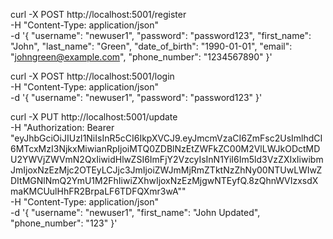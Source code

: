 curl -X POST http://localhost:5001/register \
    -H "Content-Type: application/json" \
    -d '{
        "username": "newuser1",
        "password": "password123",
        "first_name": "John",
        "last_name": "Green",
        "date_of_birth": "1990-01-01",
        "email": "johngreen@example.com",
        "phone_number": "1234567890"
    }'


curl -X POST http://localhost:5001/login \
    -H "Content-Type: application/json" \
    -d '{
        "username": "newuser1",
        "password": "password123"
    }'


curl -X PUT http://localhost:5001/update \
-H "Authorization: Bearer "eyJhbGciOiJIUzI1NiIsInR5cCI6IkpXVCJ9.eyJmcmVzaCI6ZmFsc2UsImlhdCI6MTcxMzI3NjkxMiwianRpIjoiMTQ0ZDBlNzEtZWFkZC00M2VlLWJkODctMDU2YWVjZWVmN2QxIiwidHlwZSI6ImFjY2VzcyIsInN1YiI6Im5ld3VzZXIxIiwibmJmIjoxNzEzMjc2OTEyLCJjc3JmIjoiZWJmMjRmZTktNzZhNy00NTUwLWIwZDItMGNlNmQ2YmU1M2FhIiwiZXhwIjoxNzEzMjgwNTEyfQ.8zQhnWVIzxsdXmaKMCUulHhFR2BrpaLF6TDFQXmr3wA"" \
    -H "Content-Type: application/json" \
    -d '{
        "username": "newuser1",
        "first_name": "John Updated",
        "phone_number": "123"
    }'
